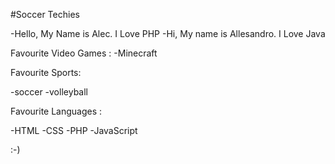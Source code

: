 
#Soccer Techies 

-Hello, My Name is Alec. I Love PHP
-Hi, My name is Allesandro. I Love Java

Favourite Video Games :
-Minecraft

Favourite Sports:

-soccer 
-volleyball

Favourite Languages :

-HTML
-CSS
-PHP
-JavaScript

:-)
